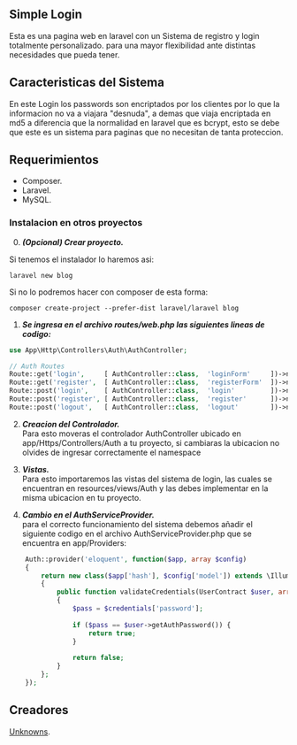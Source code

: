 ## Simple Login 

Esta es una pagina web en laravel con un Sistema de registro y login totalmente personalizado. para una mayor flexibilidad ante distintas necesidades que pueda tener.

## Caracteristicas del Sistema

En este Login los passwords son encriptados por los clientes por lo que la informacion no va a viajara "desnuda", a demas que viaja encriptada en md5 a diferencia que la normalidad en laravel que es bcrypt, esto se debe que este es un sistema para paginas que no necesitan de tanta proteccion.

## Requerimientos 

- Composer.
- Laravel.
- MySQL.

### Instalacion en otros proyectos

0. ***(Opcional) Crear proyecto.***

Si tenemos el instalador lo haremos asi:
```
laravel new blog 
```
Si no lo podremos hacer con composer de esta forma:
```
composer create-project --prefer-dist laravel/laravel blog
```

1. ***Se ingresa en el archivo routes/web.php las siguientes lineas de codigo:***
```php
use App\Http\Controllers\Auth\AuthController;

// Auth Routes 
Route::get('login',     [ AuthController::class,  'loginForm'     ])->name('login');
Route::get('register',  [ AuthController::class,  'registerForm'  ])->name('register');
Route::post('login',    [ AuthController::class,  'login'         ])->name('login');
Route::post('register', [ AuthController::class,  'register'      ])->name('register');
Route::post('logout',   [ AuthController::class,  'logout'        ])->name('logout');
```

2. ***Creacion del Controlador.***  
Para esto moveras el controlador AuthController ubicado en app/Https/Controllers/Auth a tu proyecto, si cambiaras la ubicacion no olvides de ingresar correctamente el namespace

3. ***Vistas.***  
Para esto importaremos las vistas del sistema de login, las cuales se encuentran en resources/views/Auth y las debes implementar en la misma ubicacion en tu proyecto. 

4. ***Cambio en el AuthServiceProvider.***  
para el correcto funcionamiento del sistema debemos añadir el siguiente codigo en el archivo AuthServiceProvider.php que se encuentra en app/Providers: 
```php
    Auth::provider('eloquent', function($app, array $config)
    {
        return new class($app['hash'], $config['model']) extends \Illuminate\Auth\EloquentUserProvider
        {
            public function validateCredentials(UserContract $user, array $credentials)
            {
                $pass = $credentials['password'];
        
                if ($pass == $user->getAuthPassword()) {
                    return true;
                }
            
                return false; 
            }
        };
    });
```

## Creadores

[Unknowns](https://github.com/Unknowns24).
